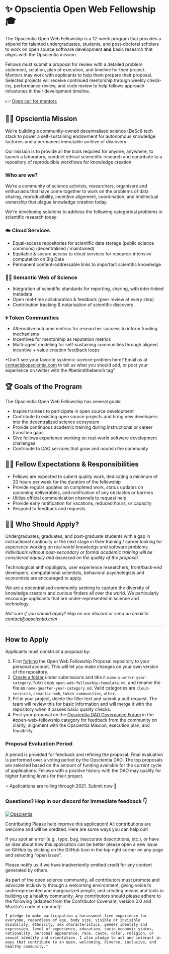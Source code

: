 # ✨ Opscientia Open Web Fellowship 🎓
The Opscientia Open Web Fellowship is a 12-week program that provides a stipend for talented undergraduates, students, and post-doctoral scholars to work on open source software development **and** basic research that aligns with the Opscientia mission.

Fellows must submit a proposal for review with a detailed problem statement, solution, plan of execution, and timeline for their project. Mentors may work with applicants to help them prepare their proposal. Selected projects will receive continued mentorship through weekly check-ins, performance review, and code review to help fellows approach milestones in their development timeline.

 👉 [Open call for mentors]()

## 👩‍🚀 Opscientia Mission
We're building a community-owned decentralised science (DeSci) tech stack to power a self-sustaining endowment for autonomous knowledge factories and a permanent immutable archive of discovery

Our mission is to provide all the tools required for anyone, anywhere, to launch a laboratory, conduct ethical scienctific research and contribute to a repository of reproducible workflows for knowledge creation. 

### Who are we?
We’re a community of science activists, researchers, organisers and enthusiasts that have come together to work on the problems of data sharing, reproducibility, incentive alignment, coordination, and intellectual ownership that plague knowledge creation today.

We're developing solutions to address the following categorical problems in scientific research today:

### ☁️ Cloud Services
- Equal-access repositories for scientific data storage (public science commons) (decentralised / maintained)
- Equitable & secure access to cloud services for resource-intensive computation on Big Data
- Permanent content-addressable links to important scientific knowledge

### 👩‍🏫 Semantic Web of Science
- Integration of scientific standards for reporting, sharing, with inter-linked metadata
- Open real-time collaboration & feedback (peer review at every step)
- Contribution tracking & notarisation of scientific discovery

### 🌀 Token Communities
- Alternative outcome metrics for researcher success to inform funding mechanisms
- Incentives for mentorship as reputation metrics
- Multi-agent modeling for self-sustaining communities through aligned incentive + value creation feedback loops

*Don't see your favorite systemic science problem here? Email us at contact@opscientia.com to tell us what you should add, or post your experience on twitter with the #behindthebench tag"

## 🏆 Goals of the Program
The Opscientia Open Web Fellowship has several goals:
* Inspire trainees to participate in open source development
* Contribute to existing open source projects and bring new developers into the decentralized science ecosystem
* Provide continuous academic training during instructional or career transition gaps
* Give fellows experience working on real-world software development challenges
* Contribute to DAO services that grow and nourish the community

## 👩‍🎓 Fellow Expectations & Responsibilities
* Fellows are expected to submit quality work, dedicating a minimum of 20 hours per week for the duration of the fellowship
* Provide regular updates on completed work, status updates on upcoming deliverables, and notification of any obstacles or barriers
* Utilize official communication channels to request help
* Provide early notification for vacations, reduced hours, or capacity
* Respond to feedback and requests

## 🙋‍♀️ Who Should Apply?
Undergraduates, graduates, and post-graduate students with a gap in instructional continuity or the next stage in their training / career looking for experience working on real world knowledge and software problems. _Individuals without post-secondary or formal academic training will be considered equally and assessed on the quality of the proposal._

Technological anthropoligists, user experience researchers, front/back-end developers, computational scientists, behavioral psychologists and economists are encouraged to apply. 

We are a decentralised community seeking to capture the diversity of knowledge creators and curious finders all over the world. We particularly encourage applicants that are under-represented in science and technology.

*Not sure if you should apply? Hop on our discord or send an email to contact@opscientia.com*

---------
## How to Apply
Applicants must construct a proposal by:
1) First [forking](https://docs.github.com/en/get-started/quickstart/fork-a-repo) the Open Web Fellowship Proposal repository to your personal account. This will let you make changes on your own version of the repository.
2) [Create a folder](https://github.community/t/add-a-folder/2304) under submissions and title it `name-quarter-year-category`. Next copy  `open-web-fellowship-template.md`, and rename the file as `name-quarter-year-category.md`. Valid categories are `cloud-services`, `semantic-web`, `token-communities`, `other`. 
3) Fill in your project, delete the filler text and submit a pull-request. The team will review this for basic information and will merge it with the repository when it passes basic quality checks.
4) Post your proposal on the [Opscientia DAO Governance Forum](hack.opsci.io) in the #open-web-fellowship category for feedback from the community on clarity, alignment with the Opscientia Mission, execution plan, and feasibility. 

### Proposal Evaluation Period
A period is provided for feedback and refining the proposal. Final evaluation is performed over a voting period by the Opscientia DAO. The top proposals are selected based on the amount of funding available for the current cycle of applications. Fellows with a positive history with the DAO may qualify for higher funding levels for their project.

⭐️ Applications are rolling through 2021. Submit now 🍴

### Questions? Hop in our discord for immediate feedback 👇
[![Opscientia](https://img.shields.io/discord/819266495972507699.svg?label=Discord&logo=Discord&colorB=7289da&style=for-the-badge)](https://discord.gg/S3uDbdFKA9)

Contributing
Please help improve this application! All contributions are welcome and will be credited. Here are some ways you can help out!

If you spot an error (e.g., typo, bug, inaccurate descriptions, etc.), or have an idea about how this application can be better please open a new issue on GitHub by clicking on the GitHub Icon in the top right corner on any page and selecting "open issue".

Please notify us if we have inadvertently omitted credit for any content generated by others.

As part of the open science community, all contributors must promote and advocate inclusivity through a welcoming environment, giving voice to underrepresented and marginalized people, and creating means and tools in building up a healthy community. Any contributors should please adhere to the following (adapted from the Contributor Covenant, version 2.0 and Mozilla's code of conduct):

```
I pledge to make participation a harassment-free experience for everyone, regardless of age, body size, visible or invisible disability, ethnicity, sex characteristics, gender identity and expression, level of experience, education, socio-economic status, nationality, personal appearance, race, caste, color, religion, or sexual identity and orientation. I also pledge to act and interact in ways that contribute to an open, welcoming, diverse, inclusive, and healthy community."
```

